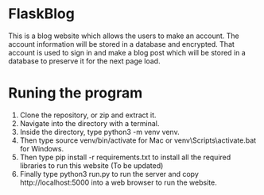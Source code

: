 # FlaskBlog
This is a blog website which allows the users to make an account. The account information will be stored in a database and encrypted. That account is used to sign in and make a blog post which will be stored in a database to preserve it for the next page load.

# Runing the program
1. Clone the repository, or zip and extract it.
2. Navigate into the directory with a terminal.
3. Inside the directory, type python3 -m venv venv.
4. Then type source venv/bin/activate for Mac or venv\Scripts\activate.bat for Windows.
5. Then type pip install -r requirements.txt to install all the required libraries to run this website (To be updated)
6. Finally type python3 run.py to run the server and copy http://localhost:5000 into a web browser to run the website.  
